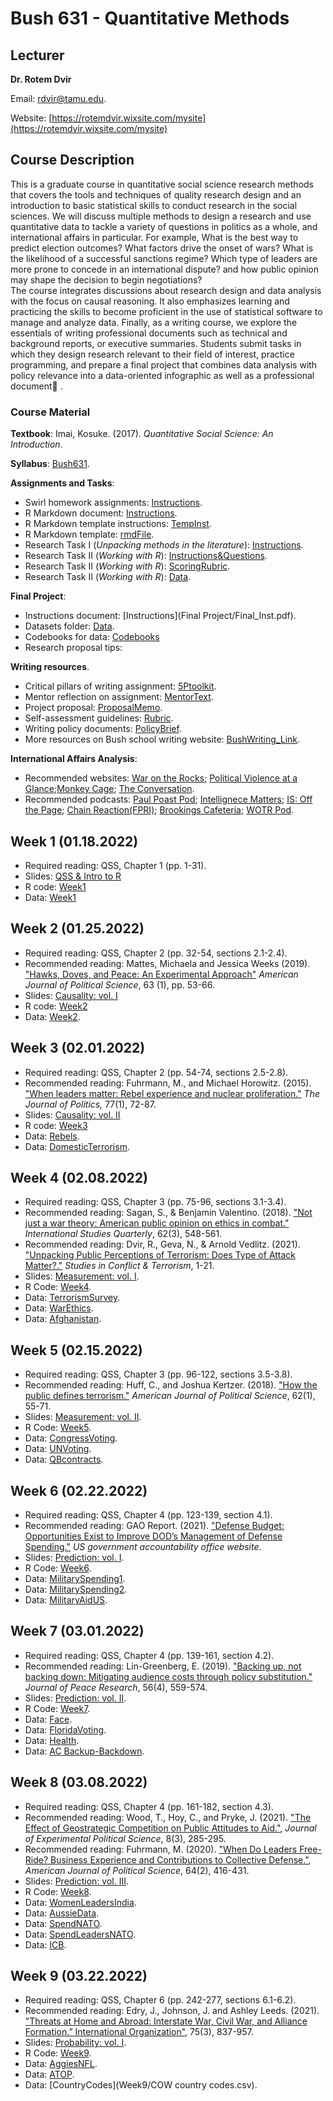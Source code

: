 # Bush 631 - Quantitative Methods

## Lecturer

**Dr. Rotem Dvir** 

Email: [rdvir@tamu.edu](rdvir@tamu.edu). 

Website: [https://rotemdvir.wixsite.com/mysite](https://rotemdvir.wixsite.com/mysite)

## Course Description

This is a graduate course in quantitative social science research methods that covers the tools and techniques of quality research design and an introduction to basic statistical skills to conduct research in the social sciences. We will discuss multiple methods to design a research and use quantitative data to tackle a variety of questions in politics as a whole, and international affairs in particular. For example, What is the best way to predict election outcomes? What factors drive the onset of wars? What is the likelihood of a successful sanctions regime? Which type of leaders are more prone to concede in an international dispute? and how public opinion may shape the decision to begin negotiations?  
The course integrates discussions about research design and data analysis with the focus on causal reasoning. It also emphasizes learning and practicing the skills to become proficient in the use of statistical software to manage and analyze data. Finally, as a writing course, we explore the essentials of writing professional documents such as technical and background reports, or executive summaries. Students submit tasks in which they design research relevant to their field of interest, practice programming, and prepare a final project that combines data analysis with policy relevance into a data-oriented infographic as well as a professional document📃 .

### Course Material

**Textbook**: Imai, Kosuke. (2017). *Quantitative Social Science: An Introduction*.  

**Syllabus**: [Bush631](BUSH_Syllabus2022.pdf).  

**Assignments and Tasks**:  

  - Swirl homework assignments: [Instructions](Assignments/Swirl.pdf).
  - R Markdown document: [Instructions](Assignments/Markdown_Inst.pdf).
  - R Markdown template instructions: [TempInst](Assignments/MarkdownTemp_Ins.pdf).
  - R Markdown template: [rmdFile](Assignments/rMarkdown_temp2022.Rmd).
  - Research Task I (*Unpacking methods in the literature*): [Instructions](Assignments/Task1_Inst.pdf).
  - Research Task II (*Working with R*): [Instructions&Questions](Assignments/Task2_Inst.pdf).
  - Research Task II (*Working with R*): [ScoringRubric](Assignments/Task2_Rub.pdf).
  - Research Task II (*Working with R*): [Data](Assignments/leaders.csv).  

**Final Project**:  

  - Instructions document: [Instructions](Final Project/Final_Inst.pdf).
  - Datasets folder: [Data](https://github.com/rotemdvir/Bush631-Spring22/tree/gh-pages/Final%20Project/Data).
  - Codebooks for data: [Codebooks](https://github.com/rotemdvir/Bush631-Spring22/tree/gh-pages/Final%20Project/Codebooks)
  - Research proposal tips:

**Writing resources**. 

  - Critical pillars of writing assignment: [5Ptoolkit](https://sites.google.com/site/bushschoolwriting/5p-toolkit).
  - Mentor reflection on assignment: [MentorText](https://sites.google.com/site/bushmedalofexcellence/major-assignments/mentor-prototype-reflection).
  - Project proposal: [ProposalMemo](https://sites.google.com/site/bushmedalofexcellence/major-assignments/project-proposal-memo?authuser=0).
  - Self-assessment guidelines: [Rubric](https://docs.google.com/document/d/1Xbeutu3pGGRZbQJ19dP-p3yK5asKRLwtJgw4aVJrUnY/edit).
  - Writing policy documents: [PolicyBrief](https://sites.google.com/site/bushschoolwriting/policy-documents/policy-briefs?authuser=0).
  - More resources on Bush school writing website: [BushWriting_Link](https://sites.google.com/site/bushschoolwriting/welcome). 

**International Affairs Analysis**:  

  - Recommended websites: [War on the Rocks](https://warontherocks.com); [Political Violence at a Glance](https://politicalviolenceataglance.org);[Monkey Cage](https://monkeycagetopicguides.org); [The Conversation](https://theconversation.com/us).
  - Recommended podcasts: [Paul Poast Pod](https://open.spotify.com/show/57N2HMfcYw3coHTPv1lYw7); [Intellignece Matters](https://podbay.fm/p/intelligence-matters); [IS: Off the Page](https://www.belfercenter.org/OffthePage); [Chain Reaction(FPRI)](https://www.fpri.org/multimedia/chain-reaction/); [Brookings Cafeteria](https://www.brookings.edu/series/brookings-cafeteria-podcast/); [WOTR Pod](https://warontherocks.com/category/podcasts/war-on-the-rocks/).  

## Week 1 (01.18.2022) 

  - Required reading: QSS, Chapter 1 (pp. 1-31).
  - Slides: [QSS & Intro to R](Week1/wk1_slides.pdf)
  - R code: [Week1](Week1/Code_week1.R)
  - Data: [Week1](Week1/ags.xlsx)

## Week 2 (01.25.2022)  

  - Required reading: QSS, Chapter 2 (pp. 32-54, sections 2.1-2.4).
  - Recommended reading: Mattes, Michaela and Jessica Weeks (2019). ["Hawks, Doves, and Peace: An Experimental Approach"](https://doi.org/10.1111/ajps.12392) *American Journal of Political Science*, 63 (1), pp. 53-66.
  - Slides: [Causality: vol. I](Week2/wk2_slides.pdf)
  - R code: [Week2](Week2/Code_week2.R)
  - Data: [Week2](Week2/MattesWeeksEdit.dta). 

## Week 3 (02.01.2022)  

  - Required reading: QSS, Chapter 2 (pp. 54-74, sections 2.5-2.8).
  - Recommended reading: Fuhrmann, M., and Michael Horowitz. (2015). ["When leaders matter: Rebel experience and nuclear proliferation."](https://doi.org/10.1086/678308) *The Journal of Politics,* 77(1), 72-87.
  - Slides: [Causality: vol. II](Week3/wk3_slides.pdf)
  - R code: [Week3](Week3/Code_week3.R)
  - Data: [Rebels](Week3/RebelsDataset_FH2015.dta).
  - Data: [DomesticTerrorism](Week3/TerrorDomestic.dta).  

## Week 4 (02.08.2022)  

  - Required reading: QSS, Chapter 3 (pp. 75-96, sections 3.1-3.4).
  - Recommended reading: Sagan, S., & Benjamin Valentino. (2018). ["Not just a war theory: American public opinion on ethics in combat."](https://doi.org/10.1093/isq/sqy033) *International Studies Quarterly*, 62(3), 548-561.
  - Recommended reading: Dvir, R., Geva, N., & Arnold Vedlitz. (2021). ["Unpacking Public Perceptions of Terrorism: Does Type of Attack Matter?."](https://doi.org/10.1080/1057610X.2021.1886427) *Studies in Conflict & Terrorism*, 1-21.
  - Slides: [Measurement: vol. I](Week4/wk4_slides.pdf).
  - R Code: [Week4](Week4/Code_week4.R).
  - Data: [TerrorismSurvey](Week4/Bush_TerrorSurvey.csv).
  - Data: [WarEthics](WarEthics.dta).
  - Data: [Afghanistan](afghan-village.csv).  

## Week 5 (02.15.2022)  

  - Required reading: QSS, Chapter 3 (pp. 96-122, sections 3.5-3.8).
  - Recommended reading: Huff, C., and Joshua Kertzer. (2018). ["How the public defines terrorism."](https://doi.org/10.1111/ajps.12329) *American Journal of Political Science*, 62(1), 55-71.
  - Slides: [Measurement: vol. II](Week5/wk5_slides.pdf).
  - R Code: [Week5](Week5/Code_week5.R).
  - Data: [CongressVoting](Week5/congress.csv).
  - Data: [UNVoting](Week5/unvoting.csv).
  - Data: [QBcontracts](Week5/QB_contracts.xlsx).  

## Week 6 (02.22.2022)  

  - Required reading: QSS, Chapter 4 (pp. 123-139, section 4.1).
  - Recommended reading: GAO Report. (2021). ["Defense Budget: Opportunities Exist to Improve DOD’s Management of Defense Spending."](https://www.gao.gov/products/gao-21-415t) *US government accountability office website*.
  - Slides: [Prediction: vol. I](Week6/wk6_slides.pdf).
  - R Code: [Week6](Week6/Code_week6.R).
  - Data: [MilitarySpending1](Week6/mil_exp.xlsx).
  - Data: [MilitarySpending2](Week6/mil_exp2.xlsx).
  - Data: [MilitaryAidUS](Week6/MilitaryAidData.dta).

## Week 7 (03.01.2022)  

  - Required reading: QSS, Chapter 4 (pp. 139-161, section 4.2).
  - Recommended reading: Lin-Greenberg, E. (2019). ["Backing up, not backing down: Mitigating audience costs through policy substitution."](https://doi.org/10.1177%2F0022343319832641) *Journal of Peace Research*, 56(4), 559-574.
  - Slides: [Prediction: vol. II](Week7/wk7_slides.pdf).
  - R Code: [Week7](Week7/Code_week7.R).
  - Data: [Face](Week7/face.csv).
  - Data: [FloridaVoting](Week7/florida.csv).
  - Data: [Health](Week7/health.csv).
  - Data: [AC Backup-Backdown](Week7/Lin_data.csv).

## Week 8 (03.08.2022)  

  - Required reading: QSS, Chapter 4 (pp. 161-182, section 4.3).
  - Recommended reading: Wood, T., Hoy, C., and Pryke, J. (2021). ["The Effect of Geostrategic Competition on Public Attitudes to Aid."](https://doi.org/10.1017/XPS.2020.27), *Journal of Experimental Political Science*, 8(3), 285-295.
  - Recommended reading: Fuhrmann, M. (2020). ["When Do Leaders Free-Ride? Business Experience and Contributions to Collective Defense."](https://doi.org/10.1111/ajps.12502), *American Journal of Political Science*, 64(2), 416-431.
  - Slides: [Prediction: vol. III](Week8/wk8_slides.pdf).
  - R Code: [Week8](Week8/Code_week8.R).
  - Data: [WomenLeadersIndia](Week8/women.csv).
  - Data: [AussieData](Week8/AussieData_JEPS2021.dta).
  - Data: [SpendNATO](Week8/defense_spending.dta).
  - Data: [SpendLeadersNATO](Week8/matt_defspend.xlsx).
  - Data: [ICB](ICB_Feb2020.dta).

## Week 9 (03.22.2022)  

  - Required reading: QSS, Chapter 6 (pp. 242-277, sections 6.1-6.2).
  - Recommended reading: Edry, J., Johnson, J. and Ashley Leeds. (2021). ["Threats at Home and Abroad: Interstate War, Civil War, and Alliance Formation.” International Organization"](https://doi.org/10.1017/S0020818321000151), 75(3), 837-957.
  - Slides: [Probability: vol. I](Week9/wk9_slides.pdf).
  - R Code: [Week9](Week9/Code_week9.R).
  - Data: [AggiesNFL](Week9/Ags_Data.xlsx).
  - Data: [ATOP](Week9/atop5_0m.dta).
  - Data: [CountryCodes](Week9/COW country codes.csv).  











